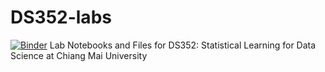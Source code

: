 # DS352-labs
[![Binder](https://mybinder.org/badge_logo.svg)](https://mybinder.org/v2/gh/donlapark/ds352-labs/HEAD)
Lab Notebooks and Files for DS352: Statistical Learning for Data Science at Chiang Mai University

